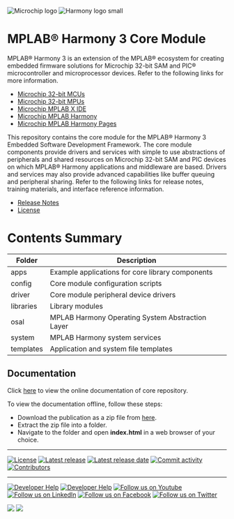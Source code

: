 ![Microchip logo](https://raw.githubusercontent.com/wiki/Microchip-MPLAB-Harmony/Microchip-MPLAB-Harmony.github.io/images/microchip_logo.png)
![Harmony logo small](https://raw.githubusercontent.com/wiki/Microchip-MPLAB-Harmony/Microchip-MPLAB-Harmony.github.io/images/microchip_mplab_harmony_logo_small.png)

# MPLAB® Harmony 3 Core Module

MPLAB® Harmony 3 is an extension of the MPLAB® ecosystem for creating
embedded firmware solutions for Microchip 32-bit SAM and PIC® microcontroller
and microprocessor devices. Refer to the following links for more information.

- [Microchip 32-bit MCUs](https://www.microchip.com/design-centers/32-bit)
- [Microchip 32-bit MPUs](https://www.microchip.com/design-centers/32-bit-mpus)
- [Microchip MPLAB X IDE](https://www.microchip.com/mplab/mplab-x-ide)
- [Microchip MPLAB Harmony](https://www.microchip.com/mplab/mplab-harmony)
- [Microchip MPLAB Harmony Pages](https://microchip-mplab-harmony.github.io/)

This repository contains the core module for the MPLAB® Harmony 3 Embedded
Software Development Framework. The core module components provide drivers
and services with simple to use abstractions of peripherals and shared
resources on Microchip 32-bit SAM and PIC devices on which MPLAB® Harmony
applications and middleware are based. Drivers and services may also provide
advanced capabilities like buffer queuing and peripheral sharing. Refer to
the following links for release notes, training materials, and interface
reference information.

- [Release Notes](release_notes.md)
- [License](License.md)

# Contents Summary

| Folder    | Description                                                |
|-----------|------------------------------------------------------------|
| apps      | Example applications for core library components           |
| config    | Core module configuration scripts                          |
| driver    | Core module peripheral device drivers                      |
| libraries | Library modules                                            |
| osal      | MPLAB Harmony Operating System Abstraction Layer           |
| system    | MPLAB Harmony system services                              |
| templates | Application and system file templates                      |

## Documentation

Click [here](https://onlinedocs.microchip.com/v2/keyword-lookup?keyword=MH3_CORE&redirect=true) to view the online documentation of core repository.

To view the documentation offline, follow these steps:
 - Download the publication as a zip file from [here](https://onlinedocs.microchip.com/download/GUID-EDFB1AB8-CD6B-446F-8E25-F2167287A1AF?type=webhelp).
 - Extract the zip file into a folder.
 - Navigate to the folder and open **index.html** in a web browser of your choice.

____

[![License](https://img.shields.io/badge/license-Harmony%20license-orange.svg)](https://github.com/Microchip-MPLAB-Harmony/core/blob/master/License.md)
[![Latest release](https://img.shields.io/github/release/Microchip-MPLAB-Harmony/core.svg)](https://github.com/Microchip-MPLAB-Harmony/core/releases/latest)
[![Latest release date](https://img.shields.io/github/release-date/Microchip-MPLAB-Harmony/core.svg)](https://github.com/Microchip-MPLAB-Harmony/core/releases/latest)
[![Commit activity](https://img.shields.io/github/commit-activity/y/Microchip-MPLAB-Harmony/core.svg)](https://github.com/Microchip-MPLAB-Harmony/core/graphs/commit-activity)
[![Contributors](https://img.shields.io/github/contributors-anon/Microchip-MPLAB-Harmony/core.svg)]()

____

[![Developer Help](https://img.shields.io/badge/Youtube-Developer%20Help-red.svg)](https://www.youtube.com/MicrochipDeveloperHelp)
[![Developer Help](https://img.shields.io/badge/XWiki-Developer%20Help-torquiose.svg)](https://developerhelp.microchip.com/xwiki/bin/view/software-tools/harmony/)
[![Follow us on Youtube](https://img.shields.io/badge/Youtube-Follow%20us%20on%20Youtube-red.svg)](https://www.youtube.com/user/MicrochipTechnology)
[![Follow us on LinkedIn](https://img.shields.io/badge/LinkedIn-Follow%20us%20on%20LinkedIn-blue.svg)](https://www.linkedin.com/company/microchip-technology)
[![Follow us on Facebook](https://img.shields.io/badge/Facebook-Follow%20us%20on%20Facebook-blue.svg)](https://www.facebook.com/microchiptechnology/)
[![Follow us on Twitter](https://img.shields.io/twitter/follow/MicrochipTech.svg?style=social)](https://twitter.com/MicrochipTech)

[![](https://img.shields.io/github/stars/Microchip-MPLAB-Harmony/core.svg?style=social)]()
[![](https://img.shields.io/github/watchers/Microchip-MPLAB-Harmony/core.svg?style=social)]()



